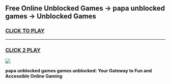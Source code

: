 
## Free Online Unblocked Games → papa unblocked games → Unblocked Games
<h3>
<a href="https://premium.freeplayer.one?title=papa_unblocked_games&ref=21F">CLICK TO PLAY</a></h3>
<hr>

<h3>
<a href="https://premium.freeplayer.one?title=papa_unblocked_games&ref=21F">CLICK 2 PLAY</a>
  
</h3>

<a href="https://premium.freeplayer.one?title=papa_unblocked_games&ref=21F/"><img src="https://clearcache.store/games.png"></a>


**papa unblocked games games unblocked: Your Gateway to Fun and Accessible Online Gaming**
